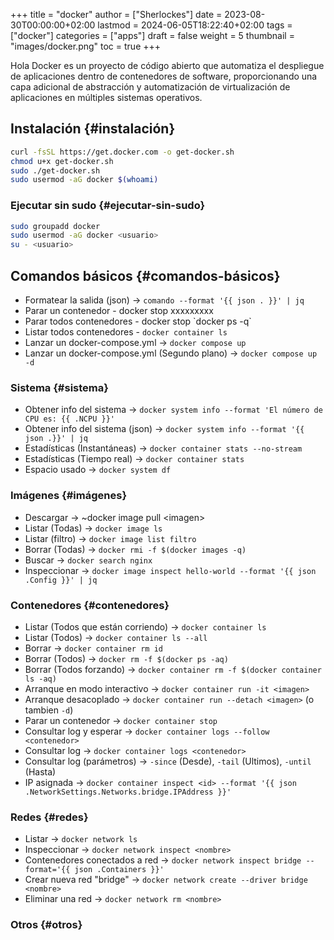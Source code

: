 +++
title = "docker"
author = ["Sherlockes"]
date = 2023-08-30T00:00:00+02:00
lastmod = 2024-06-05T18:22:40+02:00
tags = ["docker"]
categories = ["apps"]
draft = false
weight = 5
thumbnail = "images/docker.png"
toc = true
+++

Hola Docker es un proyecto de código abierto que automatiza el despliegue de aplicaciones dentro de contenedores de software, proporcionando una capa adicional de abstracción y automatización de virtualización de aplicaciones en múltiples sistemas operativos.

<!--more-->


## Instalación {#instalación}

```bash
curl -fsSL https://get.docker.com -o get-docker.sh
chmod u+x get-docker.sh
sudo ./get-docker.sh
sudo usermod -aG docker $(whoami)
```


### Ejecutar sin sudo {#ejecutar-sin-sudo}

```bash
sudo groupadd docker
sudo usermod -aG docker <usuario>
su - <usuario>
```


## Comandos básicos {#comandos-básicos}

-   Formatear la salida (json) -&gt; `comando --format '{{ json . }}' | jq`
-   Parar un contenedor - docker stop xxxxxxxxx
-   Parar todos contenedores - docker stop \`docker ps -q\`
-   Listar todos contenedores - `docker container ls`
-   Lanzar un docker-compose.yml -&gt; `docker compose up`
-   Lanzar un docker-compose.yml (Segundo plano) -&gt; `docker compose up -d`


### Sistema {#sistema}

-   Obtener info del sistema -&gt; `docker system info --format 'El número de CPU es: {{ .NCPU }}'`
-   Obtener info del sistema (json) -&gt; `docker system info --format '{{ json .}}' | jq`
-   Estadísticas (Instantáneas) -&gt; `docker container stats --no-stream`
-   Estadísticas (Tiempo real) -&gt; `docker container stats`
-   Espacio usado -&gt; `docker system df`


### Imágenes {#imágenes}

-   Descargar -&gt; ~docker image pull &lt;imagen&gt;
-   Listar (Todas) -&gt; `docker image ls`
-   Listar (filtro) -&gt; `docker image list filtro`
-   Borrar (Todas) -&gt; `docker rmi -f $(docker images -q)`
-   Buscar -&gt; `docker search nginx`
-   Inspeccionar -&gt; `docker image inspect hello-world --format '{{ json .Config }}' | jq`


### Contenedores {#contenedores}

-   Listar (Todos que están corriendo) -&gt; `docker container ls`
-   Listar (Todos) -&gt; `docker container ls --all`
-   Borrar -&gt; `docker container rm id`
-   Borrar (Todos) -&gt; `docker rm -f $(docker ps -aq)`
-   Borrar (Todos forzando) -&gt; `docker container rm -f $(docker container ls -aq)`
-   Arranque en modo interactivo -&gt; `docker container run -it <imagen>`
-   Arranque desacoplado -&gt; `docker container run --detach <imagen>` (o tambien `-d`)
-   Parar un contenedor -&gt; `docker container stop`
-   Consultar log y esperar -&gt; `docker container logs --follow <contenedor>`
-   Consultar log -&gt; `docker container logs <contenedor>`
-   Consultar log (parámetros) -&gt; `-since` (Desde), `-tail` (Ultimos), `-until` (Hasta)
-   IP asignada -&gt; `docker container inspect <id> --format '{{ json .NetworkSettings.Networks.bridge.IPAddress }}'`


### Redes {#redes}

-   Listar -&gt; `docker network ls`
-   Inspeccionar -&gt; `docker network inspect <nombre>`
-   Contenedores conectados a red -&gt; `docker network inspect bridge --format='{{ json .Containers }}'`
-   Crear nueva red "bridge" -&gt; `docker network create --driver bridge <nombre>`
-   Eliminar una red -&gt; `docker network rm <nombre>`


### Otros {#otros}
